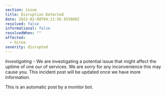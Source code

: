 ```yaml
---
section: issue
title: Disruption Detected
date: 2022-02-08T04:11:56.915986Z
resolved: false
informational: false
resolvedWhen: ""
affected:
  - Gitea
severity: disrupted
---
```

*Investigating* - We are investigating a potential issue that might affect the uptime of one our of services. We are sorry for any inconvenience this may cause you. This incident post will be updated once we have more information.

This is an automatic post by a monitor bot.
        